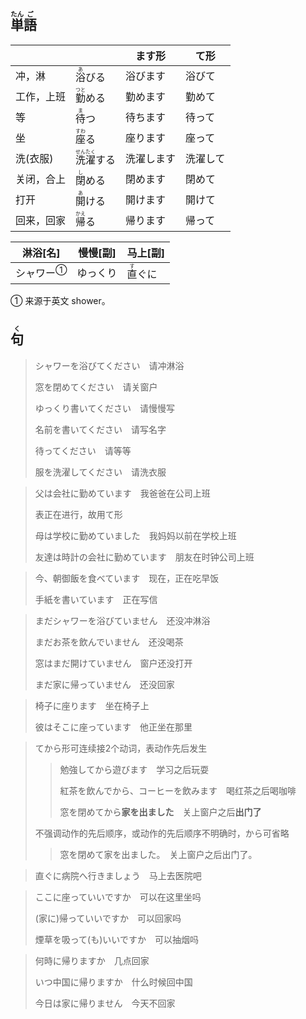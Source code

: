 ## <ruby>単<rt>たん</rt>語<rt>ご</rt></ruby>

|            |                                                 | ます形     | て形     |
| ---------- | ----------------------------------------------- | ---------- | -------- |
| 冲，淋     | <ruby>浴<rt>あ</rt></ruby>びる                  | 浴びます   | 浴びて   |
| 工作，上班 | <ruby>勤<rt>つと</rt>める</ruby>                | 勤めます   | 勤めて   |
| 等         | <ruby>待<rt>ま</rt>つ</ruby>                    | 待ちます   | 待って   |
| 坐         | <ruby>座<rt>すわ</rt>る</ruby>                  | 座ります   | 座って   |
| 洗(衣服)   | <ruby>洗<rt>せん</rt>濯<rt>たく</rt>する</ruby> | 洗濯します | 洗濯して |
| 关闭，合上 | <ruby>閉<rt>し</rt>める</ruby>                  | 閉めます   | 閉めて   |
| 打开       | <ruby>開<rt>あ</rt>ける</ruby>                  | 開けます   | 開けて   |
| 回来，回家 | <ruby>帰<rt>かえ</rt>る</ruby>                  | 帰ります   | 帰って   |

| 淋浴[名]                   | 慢慢[副] | 马上[副]                      |
| ----------------------- | ----- | -------------------------- |
| <a>シャワー</a><sup>①</sup> | ゆっくり  | <ruby>直<rt>す</rt>ぐに</ruby> |

① 来源于英文 shower。

<!-- 表请求、进行时用て形 -->

## <ruby>句<rt>く</rt></ruby>

> シャワーを浴びてください　请冲淋浴
> 
> 窓を閉めてください　请关窗户
> 
> ゆっくり書いてください　请慢慢写
> 
> 名前を書いてください　请写名字
> 
> 待ってください　请等等
> 
> 服を洗濯してください　请洗衣服
> 

> 父は会社に勤めています　我爸爸在公司上班
> 
> 表正在进行，故用て形
> 
> 母は学校に勤めていました　我妈妈以前在学校上班
> 
> 友達は時計の会社に勤めています　朋友在时钟公司上班
> 

> 今、朝御飯を食べています　现在，正在吃早饭
> 
> 手紙を書いています　正在写信
> 

> まだシャワーを浴びていません　还没冲淋浴
> 
> まだお茶を飲んでいません　还没喝茶
> 
> 窓はまだ開けていません　窗户还没打开
> 
> まだ家に帰っていません　还没回家
> 

> 椅子に座ります　坐在椅子上
>
> 彼はそこに座っています　他正坐在那里
>

> てから形可连续接2个动词，表动作先后发生
>
> > 勉強してから遊びます　学习之后玩耍
> >
> > 紅茶を飲んでから、コーヒーを飲みます　喝红茶之后喝咖啡
> >
> > 窓を閉めてから**家を出ました**　关上窗户之后**出门了**
> >
> 
> 不强调动作的先后顺序，或动作的先后顺序不明确时，から可省略
> 
> > 窓を閉めて家を出ました。　关上窗户之后出门了。

> 直ぐに病院へ行きましょう　马上去医院吧
> 

> ここに座っていいですか　可以在这里坐吗
>
> (家に)帰っていいですか　可以回家吗
>
> 煙草を吸って(も)いいですか　可以抽烟吗
>

> 何時に帰りますか　几点回家
>
> いつ中国に帰りますか　什么时候回中国
>
> 今日は家に帰りません　今天不回家
